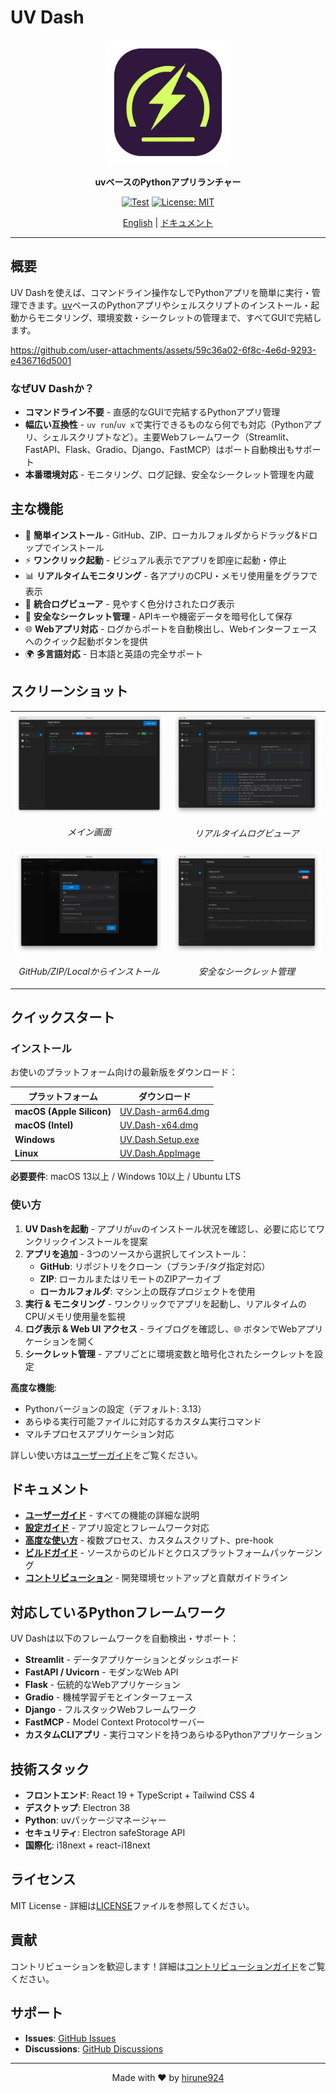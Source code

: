 # UV Dash

<div align="center">
  <img src="logo/logo.png" alt="UV Dash Logo" width="200"/>
  <p><strong>uvベースのPythonアプリランチャー</strong></p>

  [![Test](https://github.com/hirune924/uv-dash/actions/workflows/test.yml/badge.svg)](https://github.com/hirune924/uv-dash/actions/workflows/test.yml)
  [![License: MIT](https://img.shields.io/badge/License-MIT-yellow.svg)](https://opensource.org/licenses/MIT)

  <p><a href="README.md">English</a> | <a href="#ドキュメント">ドキュメント</a></p>
</div>

---

## 概要

UV Dashを使えば、コマンドライン操作なしでPythonアプリを簡単に実行・管理できます。[uv](https://github.com/astral-sh/uv)ベースのPythonアプリやシェルスクリプトのインストール・起動からモニタリング、環境変数・シークレットの管理まで、すべてGUIで完結します。

https://github.com/user-attachments/assets/59c36a02-6f8c-4e6d-9293-e436716d5001

### なぜUV Dashか？

- **コマンドライン不要** - 直感的なGUIで完結するPythonアプリ管理
- **幅広い互換性** - `uv run`/`uv x`で実行できるものなら何でも対応（Pythonアプリ、シェルスクリプトなど）。主要Webフレームワーク（Streamlit、FastAPI、Flask、Gradio、Django、FastMCP）はポート自動検出もサポート
- **本番環境対応** - モニタリング、ログ記録、安全なシークレット管理を内蔵

## 主な機能

- 🚀 **簡単インストール** - GitHub、ZIP、ローカルフォルダからドラッグ&ドロップでインストール
- ⚡ **ワンクリック起動** - ビジュアル表示でアプリを即座に起動・停止
- 📊 **リアルタイムモニタリング** - 各アプリのCPU・メモリ使用量をグラフで表示
- 📝 **統合ログビューア** - 見やすく色分けされたログ表示
- 🔐 **安全なシークレット管理** - APIキーや機密データを暗号化して保存
- 🌐 **Webアプリ対応** - ログからポートを自動検出し、Webインターフェースへのクイック起動ボタンを提供
- 🌍 **多言語対応** - 日本語と英語の完全サポート

## スクリーンショット

<table>
  <tr>
    <td width="50%">
      <img src="assets/screenshot-apps-view.png" alt="アプリ一覧"/>
      <p align="center"><em>メイン画面</em></p>
    </td>
    <td width="50%">
      <img src="assets/screenshot-logs-view.png" alt="ログビュー"/>
      <p align="center"><em>リアルタイムログビューア</em></p>
    </td>
  </tr>
  <tr>
    <td width="50%">
      <img src="assets/screenshot-install-modal.png" alt="インストールモーダル"/>
      <p align="center"><em>GitHub/ZIP/Localからインストール</em></p>
    </td>
    <td width="50%">
      <img src="assets/screenshot-setting.png" alt="設定画面"/>
      <p align="center"><em>安全なシークレット管理</em></p>
    </td>
  </tr>
</table>

## クイックスタート

### インストール

お使いのプラットフォーム向けの最新版をダウンロード：

| プラットフォーム | ダウンロード |
|----------|----------|
| **macOS (Apple Silicon)** | [UV.Dash-arm64.dmg](https://github.com/hirune924/uv-dash/releases/latest/download/UV.Dash-0.2.0-arm64.dmg) |
| **macOS (Intel)** | [UV.Dash-x64.dmg](https://github.com/hirune924/uv-dash/releases/latest/download/UV.Dash-0.2.0-x64.dmg) |
| **Windows** | [UV.Dash.Setup.exe](https://github.com/hirune924/uv-dash/releases/latest/download/UV.Dash.Setup.0.2.0.exe) |
| **Linux** | [UV.Dash.AppImage](https://github.com/hirune924/uv-dash/releases/latest/download/UV.Dash-0.2.0.AppImage) |

**必要要件**: macOS 13以上 / Windows 10以上 / Ubuntu LTS

### 使い方

1. **UV Dashを起動** - アプリが`uv`のインストール状況を確認し、必要に応じてワンクリックインストールを提案
2. **アプリを追加** - 3つのソースから選択してインストール：
   - **GitHub**: リポジトリをクローン（ブランチ/タグ指定対応）
   - **ZIP**: ローカルまたはリモートのZIPアーカイブ
   - **ローカルフォルダ**: マシン上の既存プロジェクトを使用
3. **実行 & モニタリング** - ワンクリックでアプリを起動し、リアルタイムのCPU/メモリ使用量を監視
4. **ログ表示 & Web UI アクセス** - ライブログを確認し、🌐 ボタンでWebアプリケーションを開く
5. **シークレット管理** - アプリごとに環境変数と暗号化されたシークレットを設定

**高度な機能**:
- Pythonバージョンの設定（デフォルト: 3.13）
- あらゆる実行可能ファイルに対応するカスタム実行コマンド
- マルチプロセスアプリケーション対応

詳しい使い方は[ユーザーガイド](docs/user-guide.md)をご覧ください。

## ドキュメント

- **[ユーザーガイド](docs/user-guide.md)** - すべての機能の詳細な説明
- **[設定ガイド](docs/configuration.md)** - アプリ設定とフレームワーク対応
- **[高度な使い方](docs/advanced-usage.md)** - 複数プロセス、カスタムスクリプト、pre-hook
- **[ビルドガイド](docs/building.md)** - ソースからのビルドとクロスプラットフォームパッケージング
- **[コントリビューション](docs/contributing.md)** - 開発環境セットアップと貢献ガイドライン

## 対応しているPythonフレームワーク

UV Dashは以下のフレームワークを自動検出・サポート：

- **Streamlit** - データアプリケーションとダッシュボード
- **FastAPI / Uvicorn** - モダンなWeb API
- **Flask** - 伝統的なWebアプリケーション
- **Gradio** - 機械学習デモとインターフェース
- **Django** - フルスタックWebフレームワーク
- **FastMCP** - Model Context Protocolサーバー
- **カスタムCLIアプリ** - 実行コマンドを持つあらゆるPythonアプリケーション

## 技術スタック

- **フロントエンド**: React 19 + TypeScript + Tailwind CSS 4
- **デスクトップ**: Electron 38
- **Python**: uvパッケージマネージャー
- **セキュリティ**: Electron safeStorage API
- **国際化**: i18next + react-i18next

## ライセンス

MIT License - 詳細は[LICENSE](LICENSE)ファイルを参照してください。

## 貢献

コントリビューションを歓迎します！詳細は[コントリビューションガイド](docs/contributing.md)をご覧ください。

## サポート

- **Issues**: [GitHub Issues](https://github.com/hirune924/uv-dash/issues)
- **Discussions**: [GitHub Discussions](https://github.com/hirune924/uv-dash/discussions)

---

<div align="center">
  Made with ❤️ by <a href="https://github.com/hirune924">hirune924</a>
</div>
